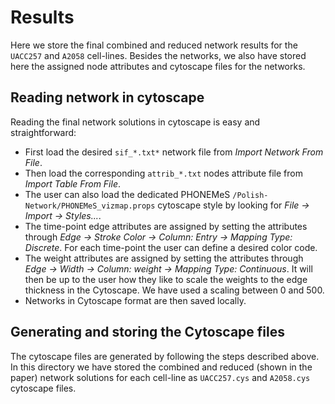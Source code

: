 # Results

Here we store the final combined and reduced network results for the `UACC257` and `A2058` cell-lines. Besides the networks, we also have stored here the assigned node attributes and cytoscape files for the networks.

## Reading network in cytoscape

Reading the final network solutions in cytoscape is easy and straightforward:

+ First load the desired `sif_*.txt*` network file from *Import Network From File*.
+ Then load the corresponding `attrib_*.txt` nodes attribute file from *Import Table From File*.
+ The user can also load the dedicated PHONEMeS `/Polish-Network/PHONEMeS_vizmap.props` cytoscape style by looking for *File -> Import -> Styles...*.
+ The time-point edge attributes are assigned by setting the attributes through *Edge -> Stroke Color -> Column: Entry -> Mapping Type: Discrete*. For each time-point the user can define a desired color code.
+ The weight attributes are assigned by setting the attributes through *Edge -> Width -> Column: weight -> Mapping Type: Continuous*. It will then be up to the user how they like to scale the weights to the edge thickness in the Cytoscape. We have used a scaling between 0 and 500.
+ Networks in Cytoscape format are then saved locally.

## Generating and storing the Cytoscape files

The cytoscape files are generated by following the steps described above. In this directory we have stored the combined and reduced (shown in the paper) network solutions for each cell-line as `UACC257.cys` and `A2058.cys` cytoscape files.
